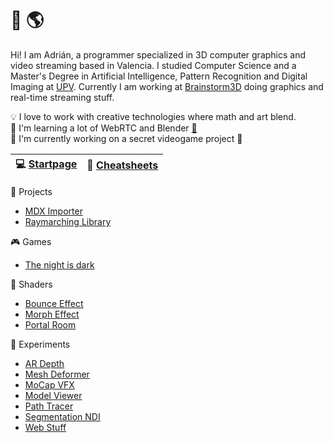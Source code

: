 # :wave: :earth_americas:

Hi! I am Adrián, a programmer specialized in 3D computer graphics and video streaming based in Valencia. I studied Computer Science and a Master's Degree in Artificial Intelligence, Pattern Recognition and Digital Imaging at [UPV](https://www.upv.es/). Currently I am working at [Brainstorm3D](https://www.brainstorm3d.com/) doing graphics and real-time streaming stuff.

💡 I love to work with creative technologies where math and art blend.<br>
🌱 I'm learning a lot of WebRTC and Blender [:doughnut:](https://github.com/adcimon/blender-donut#blender-donut)<br>
🚧 I'm currently working on a secret videogame project :speak_no_evil:<br>

| :computer: [Startpage](https://adcimon.github.io/startpage/) | :pushpin: [Cheatsheets](https://adcimon.github.io/cheatsheets/) |
| - | - |

:hammer: Projects
* [MDX Importer](https://github.com/adcimon/com.adcimon.mdx-importer)
* [Raymarching Library](https://github.com/adcimon/com.adcimon.raymarching)

:video_game: Games
* [The night is dark](https://adcimon.github.io/the-night-is-dark/)

:art: Shaders
* [Bounce Effect](https://github.com/adcimon/bounce-effect)
* [Morph Effect](https://github.com/adcimon/morph-effect)
* [Portal Room](https://github.com/adcimon/portal-room)

:construction: Experiments
* [AR Depth](https://github.com/adcimon/ar-depth)
* [Mesh Deformer](https://github.com/adcimon/mesh-deformer)
* [MoCap VFX](https://github.com/adcimon/mocap-vfx)
* [Model Viewer](https://adcimon.github.io/model-viewer/)
* [Path Tracer](https://github.com/adcimon/path-tracer)
* [Segmentation NDI](https://github.com/adcimon/segmentation-ndi)
* [Web Stuff](https://adcimon.github.io/web-stuff/)

<!-- [![Statistics](https://github-readme-stats.vercel.app/api?username=adcimon)](https://github.com/adcimon/) -->
<!-- [![Top Languages](https://github-readme-stats.vercel.app/api/top-langs/?username=adcimon&hide=html)](https://github.com/adcimon/) -->
